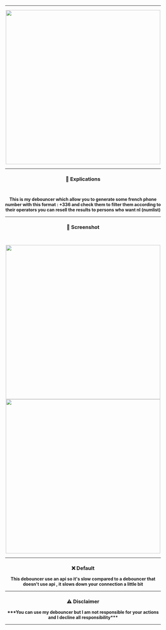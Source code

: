 -----

<p align="center">
<img src="https://cdn.discordapp.com/attachments/1038613299291488276/1041423115604996096/artworks-QQxuhHQ5iTA7b9dF-bheXvw-t500x500.jpg", width="500", height="500">

-----
  
### <p align="center">🧠 Explications</p>
<br>
<p align="center">
  <strong>This is my debouncer which allow you to generate some french phone number with this format : +336 and check them to filter them according to their operators you can resell the results to persons who want nl (numlist)</p>
  </strong>
<p></p>

-----

### <p align="center">👀 Screenshot</p>
<br>
<p align="center">
<img src="https://media.discordapp.net/attachments/1038613299291488276/1041432726462529546/image.png", width="500", height="500">
<img src="https://cdn.discordapp.com/attachments/1038613299291488276/1041433201165467688/image.png", width="500", height="500">
<br>

-----
  

### <p align="center">❌ Default</p>
<p align="center">
  <strong>This debouncer use an api so it's slow compared to a debouncer that doesn't use api , it slows down your connection a little bit</p>

  
-----
  

### <p align="center">⚠️ Disclaimer</p>
<p align="center">
  <strong>***You can use my debouncer but I am not responsible for your actions and I decline all responsibility***</p>

  
-----
